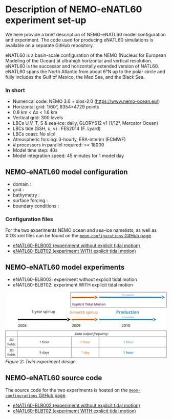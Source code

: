 # Description of NEMO-eNATL60  experiment set-up 

We here provide a brief description of NEMO-eNATL60 model configuration and experiment. The code used for producing eNATL60 simulations is available on a separate GitHub repository.

eNATL60 is a basin-scale configuration of the NEMO (Nucleus for European Modeling of the Ocean) at ultrahigh horizontal and vertical resolution. eNATL60 is the successor and horizontally extended version of NATL60. eNATL60 spans the North Atlantic from about 6°N up to the polar circle and fully includes the Gulf of Mexico, the Med Sea, and the Black Sea.

### In short

- Numerical code: NEMO 3.6 + xios-2.0 (https://www.nemo-ocean.eu/)
- Horizontal grid: 1/60°, 8354×4729 points
- 0.8 km < Δx < 1.6 km
- Vertical grid: 300 levels
- LBCs U,V, T, S & sea-ice: daily, GLORYS12 v1 (1/12°, Mercator Ocean)
- LBCs tide (SSH, u, v) : FES2014 (F. Lyard)
- LBCs coast: No slip!
- Atmospheric forcing: 3-hourly, ERA-interim (ECMWF)
- \# processors in parallel required: >= 18000
- Model time step: 40s
- Model integration speed: 45 minutes for 1 model day

<!--
![plot](https://github.com/ocean-next/eNATL60/blob/master/figs/eNATL60_domain.png)
*Figure 1: horizontal extent of the eNATL60 domain illustrated by a snapshot of surface current speed.*
-->

## NEMO-eNATL60 model configuration 
 - domain : 
 - grid : 
 - bathymetry : 
 - surface forcing : 
 - boundary conditions : 

### Configuration files
For the two experiments NEMO ocean and sea-ice namelists, as well as XIOS xml files can be found on the [`meom-configurations` GitHub page](https://github.com/meom-configurations).

 - [eNATL60-BLB002 (experimemt without explicit tidal motion)](https://github.com/meom-configurations/eNATL60-BLB002/tree/master/namelists_xml)
 - [eNATL60-BLBT02 (experimemt WITH explicit tidal motion)](https://github.com/meom-configurations/eNATL60-BLBT02/tree/master/namelists_xml)


## NEMO-eNATL60 model experiments

- eNATL60-BLB002: experiment without explicit tidal motion
- eNATL60-BLBT02: experiment WITH explicit tidal motion

![plot](https://github.com/ocean-next/eNATL60/blob/master/figs/eNATL60_twin_exp.svg)
*Figure 2: Twin experiment design.*




## NEMO-eNATL60 source code

The source code for the two experiments is hosted on the [`meom-configurations` GitHub page](https://github.com/meom-configurations).

 - [eNATL60-BLB002 (experimemt without explicit tidal motion)](https://github.com/meom-configurations/eNATL60-BLB002)
 - [eNATL60-BLBT02 (experimemt WITH explicit tidal motion)](https://github.com/meom-configurations/eNATL60-BLBT02)



